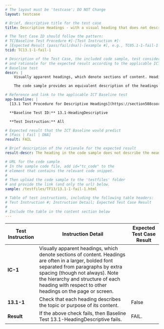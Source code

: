 ```yaml
---
# The layout must be 'testcase'; DO NOT Change
layout: testcase

# Brief, descriptive title for the test case
title: Descriptive Headings - with a visual heading that does not describe purpose or topic of its contents

# The Test Case ID should follow the pattern:
# TC[Baseline Test Procedure #]-[Test Instruction #]-
# [Expected Result (pass/fail/dna)]-[example #], e.g., TC05.1-1-fail-1
tcid: TC13.1-1-fail-1

# Description of the Test Case, the included code sample, test considerations,
# and rationale for the expected result according to the applicable ICT
# Baseline test
descr: |
    Visually apparent headings, which denote sections of content. Headings are often in a larger, bolded font separated from paragraphs by extra spacing (though not always). Note the hierarchy and structure of each heading with respect to other headings on the page or screen.

    The code sample provides an equivalent description of the headings not describing the purpose of the contents, which would cause Assistive Technologies to provide incorrect information to the user. A successful test should identify a FAIL against Baseline 13.1 - Descriptive Headings.

# Reference and link to the applicable ICT Baseline test
app-baseline: |
  [13.1 Test Procedure for Descriptive Headings](https://section508coordinators.github.io/ICTTestingBaseline/13Structure.html#131-test-procedure-for-descriptive-headings)

  **Baseline Test ID:** 13.1-HeadingDescriptive

  **Test Instruction:** All

# Expected result that the ICT Baseline would predict
# [Pass | Fail | DNA]
result: FAIL

# Brief description of the rationale for the expected result
result-descr: The heading in the code sample does not describe the meaning of the contents

# URL for the code sample
# In the sample code file, add id="tc_code" to the
# element that contains the relevant code snippet.
#
# Then upload the code sample to the 'testfiles' folder
# and provide the link (and only the url) below.
sample: /testfiles/TF13/13.1-1-fail-1.html

# Table of test instructions, including the following table headers:
# Test Instruction #; Instruction Detail; Expected Test Case Result
#
# Include the table in the content section below
---
```

| Test Instruction | Instruction Detail | Expected Test Case Result |
|------------------|--------------------|---------------------------|
| **IC-1** | Visually apparent headings, which denote sections of content. Headings are often in a larger, bolded font separated from paragraphs by extra spacing (though not always). Note the hierarchy and structure of each heading with respect to other headings on the page or screen. |
| **13.1-1** | Check that each heading describes the topic or purpose of its content. | False |
| **Result** | If the above check fails, then Baseline Test 13.1-HeadingDescriptive fails. | FAIL. |
